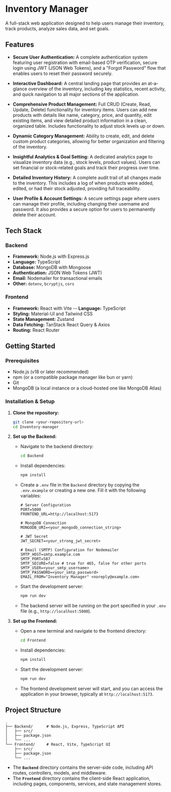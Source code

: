 # Inventory Manager

A full-stack web application designed to help users manage their inventory, track products, analyze sales data, and set goals.

## Features

- **Secure User Authentication:** A complete authentication system featuring user registration with email-based OTP verification, secure login using JWT (JSON Web Tokens), and a "Forgot Password" flow that enables users to reset their password securely.

- **Interactive Dashboard:** A central landing page that provides an at-a-glance overview of the inventory, including key statistics, recent activity, and quick navigation to all major sections of the application.

- **Comprehensive Product Management:** Full CRUD (Create, Read, Update, Delete) functionality for inventory items. Users can add new products with details like name, category, price, and quantity, edit existing items, and view detailed product information in a clean, organized table. Includes functionality to adjust stock levels up or down.

- **Dynamic Category Management:** Ability to create, edit, and delete custom product categories, allowing for better organization and filtering of the inventory.

- **Insightful Analytics & Goal Setting:** A dedicated analytics page to visualize inventory data (e.g., stock levels, product values). Users can set financial or stock-related goals and track their progress over time.

- **Detailed Inventory History:** A complete audit trail of all changes made to the inventory. This includes a log of when products were added, edited, or had their stock adjusted, providing full traceability.

- **User Profile & Account Settings:** A secure settings page where users can manage their profile, including changing their username and password. It also provides a secure option for users to permanently delete their account.

## Tech Stack

### Backend
- **Framework:** Node.js with Express.js
- **Language:** TypeScript
- **Database:** MongoDB with Mongoose
- **Authentication:** JSON Web Tokens (JWT)
- **Email:** Nodemailer for transactional emails
- **Other:** `dotenv`, `bcryptjs`, `cors`

### Frontend
- **Framework:** React with Vite
-- **Language:** TypeScript
- **Styling:** Material-UI and Tailwind CSS
- **State Management:** Zustand
- **Data Fetching:** TanStack React Query & Axios
- **Routing:** React Router

## Getting Started

### Prerequisites

- Node.js (v18 or later recommended)
- npm (or a compatible package manager like bun or yarn)
- Git
- MongoDB (a local instance or a cloud-hosted one like MongoDB Atlas)

### Installation & Setup

1.  **Clone the repository:**
    ```bash
    git clone <your-repository-url>
    cd Inventory-manager
    ```

2.  **Set up the Backend:**
    - Navigate to the backend directory:
      ```bash
      cd Backend
      ```
    - Install dependencies:
      ```bash
      npm install
      ```
    - Create a `.env` file in the `Backend` directory by copying the `.env.example` or creating a new one. Fill it with the following variables:
      ```env
      # Server Configuration
      PORT=5000
      FRONTEND_URL=http://localhost:5173

      # MongoDB Connection
      MONGODB_URI=<your_mongodb_connection_string>

      # JWT Secret
      JWT_SECRET=<your_strong_jwt_secret>

      # Email (SMTP) Configuration for Nodemailer
      SMTP_HOST=smtp.example.com
      SMTP_PORT=587
      SMTP_SECURE=false # true for 465, false for other ports
      SMTP_USER=<your_smtp_username>
      SMTP_PASSWORD=<your_smtp_password>
      EMAIL_FROM="Inventory Manager" <noreply@example.com>
      ```
    - Start the development server:
      ```bash
      npm run dev
      ```
    - The backend server will be running on the port specified in your `.env` file (e.g., `http://localhost:5000`).

3.  **Set up the Frontend:**
    - Open a new terminal and navigate to the frontend directory:
      ```bash
      cd Frontend
      ```
    - Install dependencies:
      ```bash
      npm install
      ```
    - Start the development server:
      ```bash
      npm run dev
      ```
    - The frontend development server will start, and you can access the application in your browser, typically at `http://localhost:5173`.

## Project Structure

```
.
├── Backend/      # Node.js, Express, TypeScript API
│   ├── src/
│   ├── package.json
│   └── ...
└── Frontend/     # React, Vite, TypeScript UI
    ├── src/
    ├── package.json
    └── ...
```

- The **`Backend`** directory contains the server-side code, including API routes, controllers, models, and middleware.
- The **`Frontend`** directory contains the client-side React application, including pages, components, services, and state management stores.
